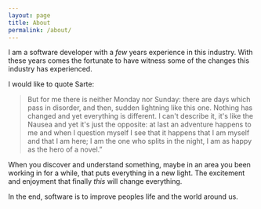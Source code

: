 ```yaml
---
layout: page
title: About
permalink: /about/
---
```


I am a software developer with a *few* years experience in this industry. With these years comes the fortunate to have witness some of the changes this industry has experienced. 

I would like to quote Sarte: 

> But for me there is neither Monday nor Sunday: there are days which pass in disorder, and then, sudden lightning like this one. Nothing has changed and yet everything is different. I can't describe it, it's like the Nausea and yet it's just the opposite: at last an adventure happens to me and when I question myself I see that it happens that I am myself and that I am here; I am the one who splits in the night, I am as happy as the hero of a novel.” 

When you discover and understand something, maybe in an area you been working in for a while, that puts everything in a new light. The excitement and enjoyment that finally *this* will change everything. 

In the end, software is to improve peoples life and the world around us.
